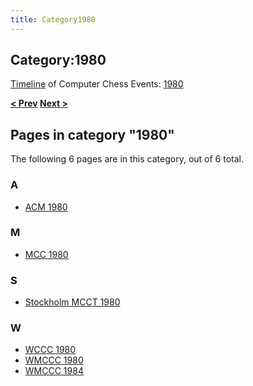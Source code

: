 ```yaml
---
title: Category1980
---
```

## Category:1980



[Timeline](Timeline "Timeline") of Computer Chess Events: [1980](https://en.wikipedia.org/wiki/1980)

**[\< Prev](Category:1979 "Category:1979") [Next >](Category:1981 "Category:1981")**

## Pages in category "1980"

The following 6 pages are in this category, out of 6 total.

### A

- [ACM 1980](ACM_1980 "ACM 1980")

### M

- [MCC 1980](MCC_1980 "MCC 1980")

### S

- [Stockholm MCCT 1980](Stockholm_MCCT_1980 "Stockholm MCCT 1980")

### W

- [WCCC 1980](WCCC_1980 "WCCC 1980")
- [WMCCC 1980](WMCCC_1980 "WMCCC 1980")
- [WMCCC 1984](WMCCC_1984 "WMCCC 1984")


